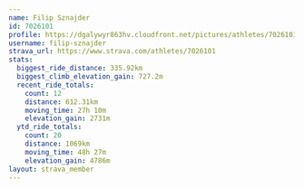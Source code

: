 ```yaml
---
name: Filip Sznajder
id: 7026101
profile: https://dgalywyr863hv.cloudfront.net/pictures/athletes/7026101/2123836/19/large.jpg
username: filip-sznajder
strava_url: https://www.strava.com/athletes/7026101
stats:
  biggest_ride_distance: 335.92km
  biggest_climb_elevation_gain: 727.2m
  recent_ride_totals:
    count: 12
    distance: 612.31km
    moving_time: 27h 10m
    elevation_gain: 2731m
  ytd_ride_totals:
    count: 20
    distance: 1069km
    moving_time: 48h 27m
    elevation_gain: 4786m
layout: strava_member
--- 
```

